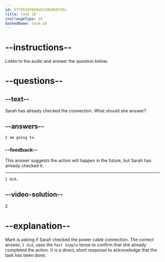 ```yaml
---
id: 677d53df6b0eb310bdb0745c
title: Task 10
challengeType: 19
dashedName: task-10
---
```


<!-- (audio) Mark: If the power cable isn't connected securely, the computer won't turn on. Did you check that? -->

<!-- SPEAKING -->

# --instructions--

Listen to the audio and answer the question below.

# --questions--

## --text--

Sarah has already checked the connection. What should she answer?

## --answers--

`I am going to.`

### --feedback--

This answer suggests the action will happen in the future, but Sarah has already checked it.

---

`I did.`

## --video-solution--

2

# --explanation--

Mark is asking if Sarah checked the power cable connection. The correct answer, `I did`, uses the `Past Simple` tense to confirm that she already completed the action. It is a direct, short response to acknowledge that the task has been done.
